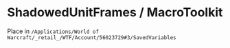 # ShadowedUnitFrames / MacroToolkit
Place in `/Applications/World of Warcraft/_retail_/WTF/Account/56023729#3/SavedVariables`